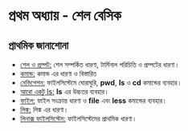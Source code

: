 # প্রথম অধ্যায় - শেল বেসিক

## প্রাথমিক জানাশোনা

* [শেল ও প্রম্পট:](1.1.1.shell.md) শেল সম্পর্কিত ধারণা, টার্মিনাল পরিচিতি ও প্রম্পটের ধারণা।
* [কমান্ড:](1.1.2.command.md) কমান্ড এর ধারণা ও বিস্তারিত
* [নেভিগেশন:](1.1.3.navigation.md) ফাইলসিস্টেমে ঘোরাঘুরি, **pwd**, **ls** ও **cd** কমান্ডের ব্যবহার।
* [আরো একটু ls:](1.1.4.ls.md) **ls** এর উচ্চতর ব্যবহার।
* [ফাইল:](1.1.5.file.md) ফাইল সংক্রান্ত ধারণা ও **file** এবং **less** কমান্ডের ব্যবহার।
* [লিঙ্ক:](1.1.6.link.md) লিঙ্ক এর ধারণা।
* [লিনাক্স ফাইলসিস্টেম:](1.1.7.filesystem.md) ফাইলসিস্টেমের প্রাথমিক ধারণা।

